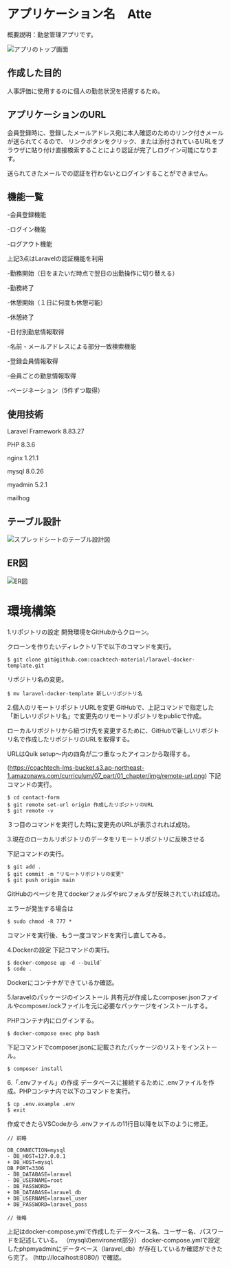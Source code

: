 # アプリケーション名　Atte
概要説明：勤怠管理アプリです。

![アプリのトップ画面](./docs/top_screen.png)

## 作成した目的
人事評価に使用するのに個人の勤怠状況を把握するため。

## アプリケーションのURL

会員登録時に、登録したメールアドレス宛に本人確認のためのリンク付きメールが送られてくるので、
リンクボタンをクリック、または添付されているURLをブラウザに貼り付け直接検索することにより認証が完了しログイン可能になります。

送られてきたメールでの認証を行わないとログインすることができません。

## 機能一覧
-会員登録機能

-ログイン機能

-ログアウト機能

上記3点はLaravelの認証機能を利用

-勤務開始（日をまたいだ時点で翌日の出勤操作に切り替える）

-勤務終了

-休憩開始（１日に何度も休憩可能）

-休憩終了

-日付別勤怠情報取得

-名前・メールアドレスによる部分一致検索機能

-登録会員情報取得

-会員ごとの勤怠情報取得

-ページネーション（5件ずつ取得）


## 使用技術
Laravel Framework 8.83.27

PHP 8.3.6

nginx 1.21.1

mysql 8.0.26

myadmin 5.2.1

mailhog


## テーブル設計
![スプレッドシートのテーブル設計図](./docs/table.png)
## ER図
![ER図](./docs/atte.drawio.png)

# 環境構築
1.リポジトリの設定
開発環境をGitHubからクローン。

クローンを作りたいディレクトリ下で以下のコマンドを実行。

`$ git clone git@github.com:coachtech-material/laravel-docker-template.git`

リポジトリ名の変更。

`$ mv laravel-docker-template 新しいリポジトリ名`

2.個人のリモートリポジトリURLを変更
GitHubで、上記コマンドで指定した「新しいリポジトリ名」で変更先のリモートリポジトリをpublicで作成。

ローカルリポジトリから紐づけ先を変更するために、GitHubで新しいリポジトリ名で作成したリポジトリのURLを取得する。

URLはQuik setup～内の四角が二つ重なったアイコンから取得する。

(https://coachtech-lms-bucket.s3.ap-northeast-1.amazonaws.com/curriculum/07_part/01_chapter/img/remote-url.png)
下記コマンドの実行。
```
$ cd contact-form
$ git remote set-url origin 作成したリポジトリのURL
$ git remote -v
```
３つ目のコマンドを実行した時に変更先のURLが表示されれば成功。

3.現在のローカルリポジトリのデータをリモートリポジトリに反映させる

下記コマンドの実行。
```
$ git add .
$ git commit -m "リモートリポジトリの変更"
$ git push origin main
```
GitHubのページを見てdockerフォルダやsrcフォルダが反映されていれば成功。

エラーが発生する場合は

`$ sudo chmod -R 777 *`

コマンドを実行後、もう一度コマンドを実行し直してみる。

4.Dockerの設定
下記コマンドの実行。
```
$ docker-compose up -d --build`
$ code .
```
Dockerにコンテナができているか確認。

5.laravelのパッケージのインストール
共有元が作成したcomposer.jsonファイルやcomposer.lockファイルを元に必要なパッケージをインストールする。

PHPコンテナ内にログインする。

`$ docker-compose exec php bash`

下記コマンドでcomposer.jsonに記載されたパッケージのリストをインストール。

`$ composer install`

6.「.envファイル」の作成
データベースに接続するために .envファイルを作成。PHPコンテナ内で以下のコマンドを実行。
```
$ cp .env.example .env
$ exit
```
作成できたらVSCodeから .envファイルの11行目以降を以下のように修正。
```
// 前略

DB_CONNECTION=mysql
- DB_HOST=127.0.0.1
+ DB_HOST=mysql
DB_PORT=3306
- DB_DATABASE=laravel
- DB_USERNAME=root
- DB_PASSWORD=
+ DB_DATABASE=laravel_db
+ DB_USERNAME=laravel_user
+ DB_PASSWORD=laravel_pass

// 後略
```
上記はdocker-compose.ymlで作成したデータベース名、ユーザー名、パスワードを記述している。
（mysqlのenvironent部分）
docker-compose.ymlで設定したphpmyadminにデータベース（laravel_db）が存在しているか確認ができたら完了。
(http://localhost:8080/) で確認。

